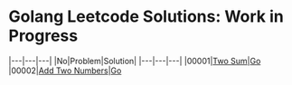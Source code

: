 # Golang Leetcode Solutions: Work in Progress

|---|---|---|
|No|Problem|Solution|
|---|---|---|
|00001|[Two Sum](./00001/00001_two_sum.md)|[Go](./00001/00001_two_sum.go)
|00002|[Add Two Numbers](./00002/00002_add_two_numbers.md)|[Go](./00002/00002_add_two_numbers.go)